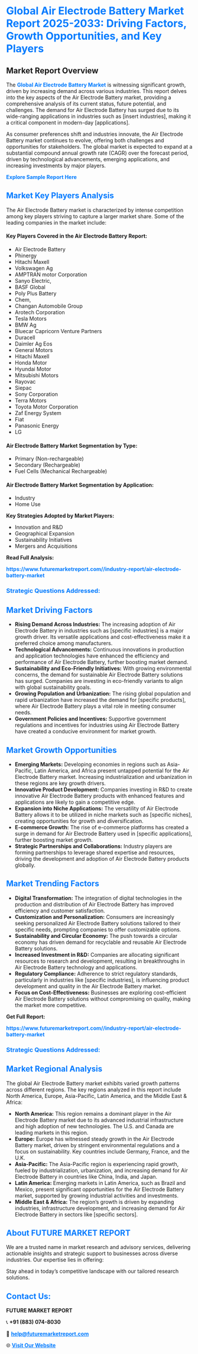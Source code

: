 <h1 style="color: #007BFF;">Global Air Electrode Battery Market Report 2025-2033: Driving Factors, Growth Opportunities, and Key Players</h1>

<section id="overview">
<h2>Market Report Overview</h2>
<p>The <a href="https://www.futuremarketreport.com//industry-report/air-electrode-battery-market" style="color: #007BFF; text-decoration: none;"><strong>Global Air Electrode Battery Market</strong></a> is witnessing significant growth, driven by increasing demand across various industries. This report delves into the key aspects of the Air Electrode Battery market, providing a comprehensive analysis of its current status, future potential, and challenges. The demand for Air Electrode Battery has surged due to its wide-ranging applications in industries such as [insert industries], making it a critical component in modern-day [applications].</p>
<p>As consumer preferences shift and industries innovate, the Air Electrode Battery market continues to evolve, offering both challenges and opportunities for stakeholders. The global market is expected to expand at a substantial compound annual growth rate (CAGR) over the forecast period, driven by technological advancements, emerging applications, and increasing investments by major players.</p>
</section>

<section id="overview">
<p><a href="https://www.futuremarketreport.com//request-sample/reportId=63118" style="color: #007BFF; text-decoration: none;"><strong>Explore Sample Report Here</strong></a></p>
</section>

<section id="key-players">
<h2 style="color: #007BFF;">Market Key Players Analysis</h2>
<p>The Air Electrode Battery market is characterized by intense competition among key players striving to capture a larger market share. Some of the leading companies in the market include:</p>
<h4>Key Players Covered in the Air Electrode Battery Report:</h4>
<ul><li>Air Electrode Battery</li><li>Phinergy</li><li>Hitachi Maxell</li><li>Volkswagen Ag</li><li>AMPTRAN motor Corporation</li><li>Sanyo Electric,</li><li>BASF Global</li><li>Poly Plus Battery</li><li>Chem,</li><li>Changan Automobile Group</li><li>Arotech Corporation</li><li>Tesla Motors</li><li>BMW Ag</li><li>Bluecar Capricorn Venture Partners</li><li>Duracell</li><li>Daimler Ag Eos</li><li>General Motors</li><li>Hitachi Maxell</li><li>Honda Motor</li><li>Hyundai Motor</li><li>Mitsubishi Motors</li><li>Rayovac</li><li>Siepac</li><li>Sony Corporation</li><li>Terra Motors</li><li>Toyota Motor Corporation</li><li>Zaf Energy System</li><li>Fiat</li><li>Panasonic Energy</li><li>LG</li></ul>
<h4>Air Electrode Battery Market Segmentation by Type:</h4>
<ul><li>Primary (Non-rechargeable)</li><li>Secondary (Rechargeable)</li><li>Fuel Cells (Mechanical Rechargeable)</li></ul>

<h4>Air Electrode Battery Market Segmentation by Application:</h4>
<ul><li>Industry</li><li>Home Use</li></ul>
<p><strong>Key Strategies Adopted by Market Players:</strong></p>
<ul>
<li>Innovation and R&D</li>
<li>Geographical Expansion</li>
<li>Sustainability Initiatives</li>
<li>Mergers and Acquisitions</li>
</ul>
</section>

<section>
<p><strong>Read Full Analysis: </strong></p><a href="https://www.futuremarketreport.com//industry-report/air-electrode-battery-market" style="color: #007BFF; text-decoration: none;"><strong>https://www.futuremarketreport.com//industry-report/air-electrode-battery-market</strong></a>
<h3 style="color: #007BFF;">Strategic Questions Addressed:</h3>
</section>

<section id="driving-factors">
<h2 style="color: #007BFF;">Market Driving Factors</h2>
<ul>
<li><strong>Rising Demand Across Industries:</strong> The increasing adoption of Air Electrode Battery in industries such as [specific industries] is a major growth driver. Its versatile applications and cost-effectiveness make it a preferred choice among manufacturers.</li>
<li><strong>Technological Advancements:</strong> Continuous innovations in production and application technologies have enhanced the efficiency and performance of Air Electrode Battery, further boosting market demand.</li>
<li><strong>Sustainability and Eco-Friendly Initiatives:</strong> With growing environmental concerns, the demand for sustainable Air Electrode Battery solutions has surged. Companies are investing in eco-friendly variants to align with global sustainability goals.</li>
<li><strong>Growing Population and Urbanization:</strong> The rising global population and rapid urbanization have increased the demand for [specific products], where Air Electrode Battery plays a vital role in meeting consumer needs.</li>
<li><strong>Government Policies and Incentives:</strong> Supportive government regulations and incentives for industries using Air Electrode Battery have created a conducive environment for market growth.</li>
</ul>
</section>

<section id="growth-opportunities">
<h2 style="color: #007BFF;">Market Growth Opportunities</h2>
<ul>
<li><strong>Emerging Markets:</strong> Developing economies in regions such as Asia-Pacific, Latin America, and Africa present untapped potential for the Air Electrode Battery market. Increasing industrialization and urbanization in these regions are key growth drivers.</li>
<li><strong>Innovative Product Development:</strong> Companies investing in R&D to create innovative Air Electrode Battery products with enhanced features and applications are likely to gain a competitive edge.</li>
<li><strong>Expansion into Niche Applications:</strong> The versatility of Air Electrode Battery allows it to be utilized in niche markets such as [specific niches], creating opportunities for growth and diversification.</li>
<li><strong>E-commerce Growth:</strong> The rise of e-commerce platforms has created a surge in demand for Air Electrode Battery used in [specific applications], further boosting market growth.</li>
<li><strong>Strategic Partnerships and Collaborations:</strong> Industry players are forming partnerships to leverage shared expertise and resources, driving the development and adoption of Air Electrode Battery products globally.</li>
</ul>
</section>

<section id="trending-factors">
<h2 style="color: #007BFF;">Market Trending Factors</h2>
<ul>
<li><strong>Digital Transformation:</strong> The integration of digital technologies in the production and distribution of Air Electrode Battery has improved efficiency and customer satisfaction.</li>
<li><strong>Customization and Personalization:</strong> Consumers are increasingly seeking personalized Air Electrode Battery solutions tailored to their specific needs, prompting companies to offer customizable options.</li>
<li><strong>Sustainability and Circular Economy:</strong> The push towards a circular economy has driven demand for recyclable and reusable Air Electrode Battery solutions.</li>
<li><strong>Increased Investment in R&D:</strong> Companies are allocating significant resources to research and development, resulting in breakthroughs in Air Electrode Battery technology and applications.</li>
<li><strong>Regulatory Compliance:</strong> Adherence to strict regulatory standards, particularly in industries like [specific industries], is influencing product development and quality in the Air Electrode Battery market.</li>
<li><strong>Focus on Cost-Effectiveness:</strong> Businesses are exploring cost-efficient Air Electrode Battery solutions without compromising on quality, making the market more competitive.</li>
</ul>
</section>

<section>
<p><strong>Get Full Report: </strong></p><a href="https://www.futuremarketreport.com//industry-report/air-electrode-battery-market" style="color: #007BFF; text-decoration: none;"><strong>https://www.futuremarketreport.com//industry-report/air-electrode-battery-market</strong></a>
<h3 style="color: #007BFF;">Strategic Questions Addressed:</h3>
</section>


<section id="regional-analysis">
<h2 style="color: #007BFF;">Market Regional Analysis</h2>
<p>The global Air Electrode Battery market exhibits varied growth patterns across different regions. The key regions analyzed in this report include North America, Europe, Asia-Pacific, Latin America, and the Middle East & Africa:</p>
<ul>
<li><strong>North America:</strong> This region remains a dominant player in the Air Electrode Battery market due to its advanced industrial infrastructure and high adoption of new technologies. The U.S. and Canada are leading markets in this region.</li>
<li><strong>Europe:</strong> Europe has witnessed steady growth in the Air Electrode Battery market, driven by stringent environmental regulations and a focus on sustainability. Key countries include Germany, France, and the U.K.</li>
<li><strong>Asia-Pacific:</strong> The Asia-Pacific region is experiencing rapid growth, fueled by industrialization, urbanization, and increasing demand for Air Electrode Battery in countries like China, India, and Japan.</li>
<li><strong>Latin America:</strong> Emerging markets in Latin America, such as Brazil and Mexico, present significant opportunities for the Air Electrode Battery market, supported by growing industrial activities and investments.</li>
<li><strong>Middle East & Africa:</strong> The region’s growth is driven by expanding industries, infrastructure development, and increasing demand for Air Electrode Battery in sectors like [specific sectors].</li>
</ul>
</section>

<footer>
<h2 style="color: #007BFF;">About FUTURE MARKET REPORT</h2>
<p>We are a trusted name in market research and advisory services, delivering actionable insights and strategic support to businesses across diverse industries. Our expertise lies in offering:</p>

<p>Stay ahead in today’s competitive landscape with our tailored research solutions.</p>

<h2 style="color: #007BFF;">Contact Us:</h2>
<p><strong>FUTURE MARKET REPORT</strong></p>
<p>📞 <strong>+91 (883) 074-8030</strong></p>
<p>📧 <strong><a href="mailto:help@futuremarketreport.com" style="color: #007BFF;">help@futuremarketreport.com</a></strong></p>
<p>🌐 <strong><a href="https://www.futuremarketreport.com/" style="color: #007BFF;">Visit Our Website</a></strong></p>
</footer>